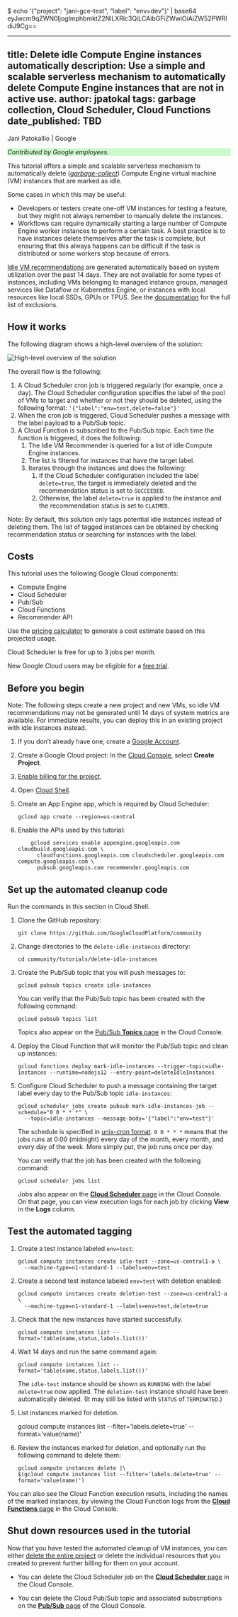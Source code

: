 $ echo '{"project": "jani-gce-test", "label": "env=dev"}' | base64
eyJwcm9qZWN0IjogImphbmktZ2NlLXRlc3QiLCAibGFiZWwiOiAiZW52PWRldiJ9Cg==


---
title: Delete idle Compute Engine instances automatically
description: Use a simple and scalable serverless mechanism to automatically delete Compute Engine instances that are not in active use.
author: jpatokal
tags: garbage collection, Cloud Scheduler, Cloud Functions
date_published: TBD
---

Jani Patokallio | Google

<p style="background-color:#CAFACA;"><i>Contributed by Google employees.</i></p>

This tutorial offers a simple and scalable serverless mechanism to automatically delete
([*garbage-collect*](https://en.wikipedia.org/wiki/Garbage_collection_(computer_science))) Compute Engine virtual machine (VM) instances that are marked as idle.

Some cases in which this may be useful:

* Developers or testers create one-off VM instances for testing a feature, but they might not always remember to manually delete the instances.
* Workflows can require dynamically starting a large number of Compute Engine worker instances to perform a certain task. A best practice is to have instances 
  delete themselves after the task is complete, but ensuring that this always happens can be difficult if the task is distributed or some workers stop because
  of errors.

[Idle VM recommendations](https://cloud.google.com/compute/docs/instances/viewing-and-applying-idle-vm-recommendations) are generated automatically based
on system utilization over the past 14 days.  They are not available for some types of instances, including VMs belonging to managed instance groups,
managed services like Dataflow or Kubernetes Engine, or instances with local resources like local SSDs, GPUs or TPUS.  See the
[documentation](https://cloud.google.com/compute/docs/instances/viewing-and-applying-idle-vm-recommendations) for the full list of exclusions.

## How it works 

The following diagram shows a high-level overview of the solution:

![High-level overview of the solution](overview.svg)

The overall flow is the following:

1.  A Cloud Scheduler cron job is triggered regularly (for example, once a day). The Cloud Scheduler configuration specifies the label of the 
    pool of VMs to target and whether or not they should be deleted, using the following format: `'{"label":"env=test,delete=false"}'`
1.  When the cron job is triggered, Cloud Scheduler pushes a message with the label payload to a Pub/Sub topic.
1.  A Cloud Function is subscribed to the Pub/Sub topic. Each time the function is triggered, it does the following: 
    1.  The Idle VM Recommender is queried for a list of idle Compute Engine instances.
    1.  The list is filtered for instances that have the target label.
    1.  Iterates through the instances and does the following: 
        1.  If the Cloud Scheduler configuration included the label `delete=true`, the target is immediately deleted and the recommendation status is set to `SUCCEEDED`.
        1.  Otherwise, the label `delete=true` is applied to the instance and the recommendation status is set to `CLAIMED`.

Note: By default, this solution only tags potential idle instances instead of deleting them.  The list of tagged instances can be obtained by checking recommendation status or searching for instances with the label.

## Costs

This tutorial uses the following Google Cloud components: 

*   Compute Engine
*   Cloud Scheduler
*   Pub/Sub
*   Cloud Functions
*   Recommender API

Use the [pricing calculator](https://cloud.google.com/products/calculator/) to generate a cost estimate based on this projected usage. 

Cloud Scheduler is free for up to 3 jobs per month.

New Google Cloud users may be eligible for a [free trial](http://cloud.google.com/free-trial).

## Before you begin

Note: The following steps create a new project and new VMs, so idle VM recommendations may not be generated until 14 days of system metrics are available.  For immediate results, you can deploy this in an existing project with idle instances instead.

1.  If you don’t already have one, create a [Google Account](https://accounts.google.com/SignUp).

1.  Create a Google Cloud project: In the [Cloud Console](https://console.cloud.google.com/project), select **Create Project**.
1.  [Enable billing for the project](https://support.google.com/cloud/answer/6293499#enable-billing).
1.  Open [Cloud Shell](https://cloud.google.com/shell/docs/using-cloud-shell).
1.  Create an App Engine app, which is required by Cloud Scheduler:

        gcloud app create --region=us-central
    
1.  Enable the APIs used by this tutorial:

            gcloud services enable appengine.googleapis.com cloudbuild.googleapis.com \
              cloudfunctions.googleapis.com cloudscheduler.googleapis.com compute.googleapis.com \
              pubsub.googleapis.com recommender.googleapis.com
    
## Set up the automated cleanup code

Run the commands in this section in Cloud Shell.

1.  Clone the GitHub repository:

        git clone https://github.com/GoogleCloudPlatform/community

1.  Change directories to the `delete-idle-instances` directory:

        cd community/tutorials/delete-idle-instances
	
1.  Create the Pub/Sub topic that you will push messages to:

        gcloud pubsub topics create idle-instances

    You can verify that the Pub/Sub topic has been created with the following command:
    
        gcloud pubsub topics list
	
    Topics also appear on the [Pub/Sub **Topics** page](https://console.cloud.google.com/cloudpubsub/topic/list) in the Cloud Console.

1.  Deploy the Cloud Function that will monitor the Pub/Sub topic and clean up instances:

        gcloud functions deploy mark-idle-instances --trigger-topic=idle-instances --runtime=nodejs12 --entry-point=deleteIdleInstances

1.  Configure Cloud Scheduler to push a message containing the target label every day to the Pub/Sub topic `idle-instances`:

        gcloud scheduler jobs create pubsub mark-idle-instances-job --schedule="0 0 * * *" \
          --topic=idle-instances --message-body='{"label":"env=test"}'

    The schedule is specified in [unix-cron format](https://cloud.google.com/scheduler/docs/configuring/cron-job-schedules).
    `0 0 * * *` means that the jobs runs at 0:00 (midnight) every day of the month, every month, and every day of the week.  More simply put, the job runs once per day.

    You can verify that the job has been created with the following command:

        gcloud scheduler jobs list

    Jobs also appear on the [**Cloud Scheduler** page](https://console.cloud.google.com/cloudscheduler) in the Cloud Console. On that page, you can view
    execution logs for each job by clicking **View** in the **Logs** column.

## Test the automated tagging

1.  Create a test instance labeled `env=test`:

        gcloud compute instances create idle-test --zone=us-central1-a \
          --machine-type=n1-standard-1 --labels=env=test

1.  Create a second test instance labeled `env=test` with deletion enabled:

        gcloud compute instances create deletion-test --zone=us-central1-a \
          --machine-type=n1-standard-1 --labels=env=test,delete=true

1.  Check that the new instances have started successfully.

        gcloud compute instances list --format='table(name,status,labels.list())'

1.  Wait 14 days and run the same command again:

        gcloud compute instances list --format='table(name,status,labels.list())'

    The `idle-test` instance should be shown as `RUNNING` with the label `delete=true` now applied.
    The `deletion-test` instance should have been automatically deleted.  (It may still be listed
    with `STATUS` of `TERMINATED`.)

1.  List instances marked for deletion.

    gcloud compute instances list --filter='labels.delete=true' --format='value(name)'

1.  Review the instances marked for deletion, and optionally run the following command to delete them:

        gcloud compute instances delete |\
        $(gcloud compute instances list --filter='labels.delete=true' --format='value(name)')

You can also see the Cloud Function execution results, including the names of the marked instances, by viewing the Cloud Function logs from the
[**Cloud Functions** page](https://pantheon.corp.google.com/functions/list) in the Cloud Console.

## Shut down resources used in the tutorial

Now that you have tested the automated cleanup of VM instances, you can either
[delete the entire project](https://cloud.google.com/resource-manager/docs/creating-managing-projects#shutting_down_projects) or delete the individual resources
that you created to prevent further billing for them on your account.

- You can delete the Cloud Scheduler job on the [**Cloud Scheduler** page](https://console.cloud.google.com/cloudscheduler) in the Cloud Console.

- You can delete the Cloud Pub/Sub topic and associated subscriptions on the [**Pub/Sub** page](https://console.cloud.google.com/cloudpubsub/topic/list) of the 
  Cloud Console.
